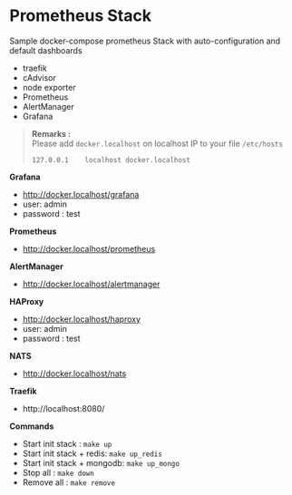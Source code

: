 # Prometheus Stack

Sample docker-compose prometheus Stack with auto-configuration and default dashboards

* traefik
* cAdvisor
* node exporter
* Prometheus
* AlertManager
* Grafana

> **Remarks :**<br>
> Please add `docker.localhost` on localhost IP to your file `/etc/hosts`<br>
> 
> `127.0.0.1	localhost docker.localhost`

**Grafana**
* http://docker.localhost/grafana
* user: admin
* password : test

**Prometheus**
* http://docker.localhost/prometheus

**AlertManager**
* http://docker.localhost/alertmanager

**HAProxy**
* http://docker.localhost/haproxy
* user: admin
* password : test

**NATS**
* http://docker.localhost/nats

**Traefik**
* http://localhost:8080/

**Commands**
* Start init stack : `make up`
* Start init stack + redis: `make up_redis`
* Start init stack + mongodb: `make up_mongo`
* Stop all : `make down`
* Remove all : `make remove`